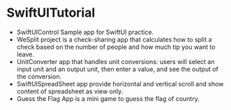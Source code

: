 # SwiftUITutorial
- SwiftUIControl Sample app for SwiftUI practice.
- WeSplit project is a check-sharing app that calculates how to split a check based on the number of people and how much tip you want to leave.
- UnitConverter app that handles unit conversions: users will select an input unit and an output unit, then enter a value, and see the output of the conversion.
- SwiftUISpreadSheet app provide horizontal and vertical scroll and show content of spreadsheet as view only.
- Guess the Flag App is a mini game to guess the flag of country.
